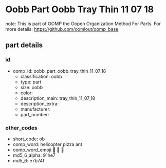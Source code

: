 # Oobb Part Oobb Tray Thin 11 07 18  

note: This is part of OOMP the Oopen Organization Method For Parts. For more details: https://github.com/oomlout/oomp_base

##  part details





### id
* oomp_id: oobb_part_oobb_tray_thin_11_07_18
  * classification: oobb
  * type: part
  * size: oobb
  * color: 
  * description_main: tray_thin_11_07_18
  * description_extra: 
  * manufacturer: 
  * part_number: 

### other_codes
* short_code: ob
* oomp_word: helicopter pizza ant
* oomp_word_emoji :helicopter: :pizza: :ant:
* md5_6_alpha: 91he7
* md5_6: e7b74f